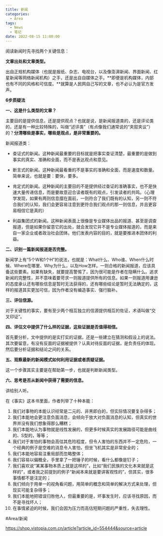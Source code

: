 ```yaml
---
title: 新闻
categories:
  - Area
tags:
  - News
  - 笔记
date: 2022-08-15 11:00:00
---
```


阅读新闻时先寻找两个关键信息：

**文章出处和文章类型。**

出自正规机构媒体（也就是报纸、杂志、电视台，以及像澎湃新闻、界面新闻、红星新闻等网络新闻机构）之手，还是出自自媒体之手。**即便是机构媒体，内部也有不同的风格和可信度。**就算是人民网自己写的文章，也不必认为是官方发声。

**6步质疑法**

**一、这是什么类型的文章？**

主要目的是提供信息，还是提供观点？也就是说，是新闻报道类的，还是评论类的，还是有一种比较特殊的，叫做“述评类”（有点像我们通常说的“夹叙夹议”）的？**分清哪些是事实，哪些是观点，是非常重要的。**

新闻报道类：

-   查证式的新闻。这种新闻最重要的目标就是把事实查证清楚，最重要的是做到事实的真实、准确和全面，而不是表达观点和意见。
    
-   断言式的新闻。这种新闻最看重的不是事实的准确和全面，而是速度和数量。简单来说，也就是要：要快，要多。
    
-   肯定式的新闻。这种新闻的主要目的不是提供经过查证的准确事实，也不是快速大量传递信息，而是要故意迎合读者既有的观点，引发读者的共鸣。（心理学发现，如果有两则信息摆在面前，一则符合了我们既有的认知，另一则不符合我们的认知，我们会更容易注意到更符合我们观点的那一则信息，并且更容易相信它是真的）
    
-   利益集团式的新闻。这种新闻表面上很像是专业媒体出品的报道、甚至是调查报道，但是如果你留意它的出处，就会发现它并不是专业媒体报道的，而是来自一家企业或者政治社会团体。他们发表内容的目的，就是要推进本团体的利益。
    

**二、识别一篇新闻报道是否完整。**

新闻学上有“5个W和1个H”的说法，也就是：What什么、Who谁、When什么时候、Where在哪里、Why为什么，以及How怎样。一则合格的新闻报道，应该具备这些要素。如果有缺失，就要提高警惕了，因为很可能是作者在隐瞒什么。追求新闻的完整性，并不意味着要苛求一则报道提供所有的信息。如果一则报道用谦逊的态度承认还有哪些信息是暂时无法获得的，还有哪些结论是暂时无法确定的，这样的报道其实更加可信，因为作者没有编造事实、强行脑补。

**三、评估信源。**

对于关键性的事实，要有至少两个相互独立的信源提供相互的佐证，术语叫做“交叉印证”。

**四、评估文中提供了什么样的证据，这些证据是否值得相信。**

首先要分析，文中提供的是实打实的证据，还是一些建立在猜测和假设上的说法。其次要留意，有没有反面的证据被提供？认真对待反面的证据，是负责任的体现。然后要分析证据和结论之间的关系。

**五、观察最新的新闻模式如何利用证据或者质疑证据。**

这一个步骤其实主要是在帮助第一步，也就是判断新闻类型。

**六、思考是否从新闻中获得了需要的信息。**

讲给别人听。


在《事实》这本书里面，作者列举了十种本能：

1. 我们对事物的本能认识经常是二元的、非黑即白的，但实际情况要复杂得多；
2. 我们本能地会更注意负面消息，会倾向于放大对负面消息的认知，但真实的世界并没有我们想象得那么糟糕；
3. 我们本能地认为事物就是线性发展的，但更多时候真实的发展路径可能是曲线的、S型的，等等；
4. 我们对于害怕的事物会高估其危险程度，但令人害怕的东西并不一定危险，一个经典的例子是空难的消息令人害怕，但坐飞机其实是非常安全的；
5. 我们本能地容易注重局部而忽略整体；
6. 我们容易以偏概全，手里拿了一把锤子的时候，看什么都像是钉子；
7. 我们喜欢说“某某事物本质上就是这样的”，比如“我们民族的文化本来就是这样的”，或者我之前提到的例子“新闻本来就是要讲客观性的”，但其实，很多事情都不是注定的；
8. 我们倾向于用单一的视角看问题，用简单的概念和简单的解决方式来处理，但现实可能复杂得多；
9. 我们本能地把错误归咎他人，但最重要的是，坏事发生时，应该寻找原因，而不是寻找坏人；
10. 在事情紧迫的时候，我们会因为压力而高估短期问题的严重性，失去理性。

#Area/新闻

https://shop.vistopia.com.cn/article?article_id=554444&source=article